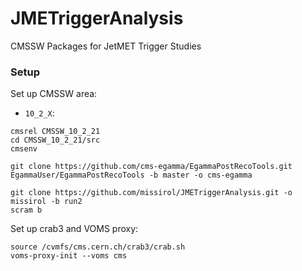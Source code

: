 JMETriggerAnalysis
==================

CMSSW Packages for JetMET Trigger Studies

### Setup

Set up CMSSW area:

 * `10_2_X`:
```shell
cmsrel CMSSW_10_2_21
cd CMSSW_10_2_21/src
cmsenv

git clone https://github.com/cms-egamma/EgammaPostRecoTools.git EgammaUser/EgammaPostRecoTools -b master -o cms-egamma

git clone https://github.com/missirol/JMETriggerAnalysis.git -o missirol -b run2
scram b
```

Set up crab3 and VOMS proxy:

```shell
source /cvmfs/cms.cern.ch/crab3/crab.sh
voms-proxy-init --voms cms
```
